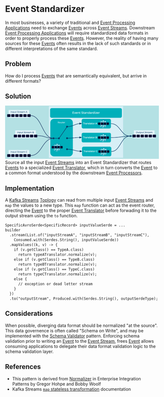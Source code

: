 # Event Standardizer
In most businesses, a variety of traditional and [Event Processing Applications](../event-processing/event-processing-application.md) need to exchange [Events](../event/event.md) across [Event Streams](../event-stream/event-stream.md). Downstream [Event Processing Applications](../event-processing/event-processing-application.md) will require standardized data formats in order to properly process these [Events](../event/event.md). However, the reality of having many sources for these [Events](../event/event.md) often results in the lack of such standards or in different interpretations of the same standard.

## Problem
How do I process [Events](../event/event.md) that are semantically equivalent, but arrive in different formats?

## Solution
![event-standardizer](../img/event-standardizer.png)
Source all the input [Event Streams](../event-stream/event-stream.md) into an Event Standardizer that routes [Events](../event/event.md) to a specialized [Event Translator](../event-processing/event-translator.md), which in turn converts the [Event](../event/event.md) to a common format understood by the downstream [Event Processors](../event-processing/event-processor.md).

## Implementation
A [Kafka Streams](https://kafka.apache.org/documentation/streams/) [Toplogy](https://docs.confluent.io/platform/current/streams/architecture.html#processor-topology) can read from multiple input [Event Streams](../event-stream/event-stream.md) and `map` the values to a new type. This `map` function can act as the event router, directing the [Event](../event/event.md) to the proper [Event Translator](../event/event-translator.md) before forwading it to the output stream using the `to` function.

```
SpecificAvroSerde<SpecificRecord> inputValueSerde = ...
builder
  .stream(List.of("inputStreamA", "inputStreamB", "inputStreamC"),
    Consumed.with(Serdes.String(), inputValueSerde))
  .mapValues((k, v) -> {
    if (v.getClass() == TypeA.class)
      return typeATranslator.normalize(v);
    else if (v.getClass() == TypeB.class)
      return typeBTranslator.normalize(v);
    else if (v.getClass() == TypeC.class)
      return typeCTranslator.normalize(v);
    else {
      // exception or dead letter stream
    }
  })
  .to("outputStream", Produced.with(Serdes.String(), outputSerdeType);
```

## Considerations
When possible, diverging data format should be normalized "at the source". This data governence is often called "Schema on Write", and may be implemented with the [Schema Validator](../event-source/schema-validator.md) pattern. Enforcing schema validation prior to writing an [Event](../event/event.md) to the [Event Stream](../event-stream/event-stream.md), frees [Event](../event/event.md) allows consuming applications to delegate their data format validation logic to the schema validation layer.


## References
* This pattern is derived from [Normalizer](https://www.enterpriseintegrationpatterns.com/patterns/messaging/Normalizer.html) in Enterprise Integration Patterns by Gregor Hohpe and Bobby Woolf
* Kafka Streams [`map` stateless transformation](https://docs.confluent.io/platform/current/streams/developer-guide/dsl-api.html#creating-source-streams-from-ak) documentation
